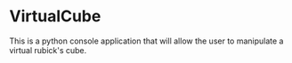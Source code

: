 # VirtualCube
This is a python console application that will allow the user to manipulate a virtual rubick's cube.
